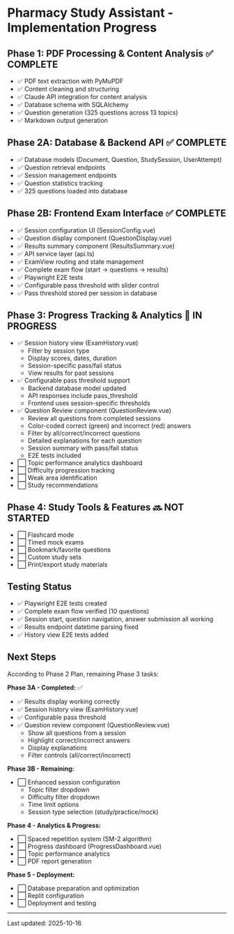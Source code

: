 # Pharmacy Study Assistant - Implementation Progress

## Phase 1: PDF Processing & Content Analysis ✅ COMPLETE
- ✅ PDF text extraction with PyMuPDF
- ✅ Content cleaning and structuring
- ✅ Claude API integration for content analysis
- ✅ Database schema with SQLAlchemy
- ✅ Question generation (325 questions across 13 topics)
- ✅ Markdown output generation

## Phase 2A: Database & Backend API ✅ COMPLETE
- ✅ Database models (Document, Question, StudySession, UserAttempt)
- ✅ Question retrieval endpoints
- ✅ Session management endpoints
- ✅ Question statistics tracking
- ✅ 325 questions loaded into database

## Phase 2B: Frontend Exam Interface ✅ COMPLETE
- ✅ Session configuration UI (SessionConfig.vue)
- ✅ Question display component (QuestionDisplay.vue)
- ✅ Results summary component (ResultsSummary.vue)
- ✅ API service layer (api.ts)
- ✅ ExamView routing and state management
- ✅ Complete exam flow (start → questions → results)
- ✅ Playwright E2E tests
- ✅ Configurable pass threshold with slider control
- ✅ Pass threshold stored per session in database

## Phase 3: Progress Tracking & Analytics 🚧 IN PROGRESS
- ✅ Session history view (ExamHistory.vue)
  - Filter by session type
  - Display scores, dates, duration
  - Session-specific pass/fail status
  - View results for past sessions
- ✅ Configurable pass threshold support
  - Backend database model updated
  - API responses include pass_threshold
  - Frontend uses session-specific thresholds
- ✅ Question Review component (QuestionReview.vue)
  - Review all questions from completed sessions
  - Color-coded correct (green) and incorrect (red) answers
  - Filter by all/correct/incorrect questions
  - Detailed explanations for each question
  - Session summary with pass/fail status
  - E2E tests included
- ⬜ Topic performance analytics dashboard
- ⬜ Difficulty progression tracking
- ⬜ Weak area identification
- ⬜ Study recommendations

## Phase 4: Study Tools & Features 🔜 NOT STARTED
- ⬜ Flashcard mode
- ⬜ Timed mock exams
- ⬜ Bookmark/favorite questions
- ⬜ Custom study sets
- ⬜ Print/export study materials

## Testing Status
- ✅ Playwright E2E tests created
- ✅ Complete exam flow verified (10 questions)
- ✅ Session start, question navigation, answer submission all working
- ✅ Results endpoint datetime parsing fixed
- ✅ History view E2E tests added

## Next Steps
According to Phase 2 Plan, remaining Phase 3 tasks:

**Phase 3A - Completed:** ✅
- ✅ Results display working correctly
- ✅ Session history view (ExamHistory.vue)
- ✅ Configurable pass threshold
- ✅ Question review component (QuestionReview.vue)
  - Show all questions from a session
  - Highlight correct/incorrect answers
  - Display explanations
  - Filter controls (all/correct/incorrect)

**Phase 3B - Remaining:**
- ⬜ Enhanced session configuration
  - Topic filter dropdown
  - Difficulty filter dropdown
  - Time limit options
  - Session type selection (study/practice/mock)

**Phase 4 - Analytics & Progress:**
- ⬜ Spaced repetition system (SM-2 algorithm)
- ⬜ Progress dashboard (ProgressDashboard.vue)
- ⬜ Topic performance analytics
- ⬜ PDF report generation

**Phase 5 - Deployment:**
- ⬜ Database preparation and optimization
- ⬜ Replit configuration
- ⬜ Deployment and testing

---
Last updated: 2025-10-16
